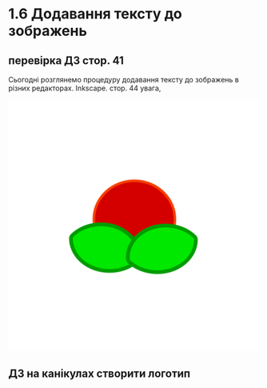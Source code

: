 # 1.6 Додавання тексту до зображень

## перевірка ДЗ стор. 41

Сьогодні розглянемо процедуру додавання тексту до зображень в різних редакторах.
Inkscape.
стор. 44 увага,


![logo](./../img/logo.svg)

## ДЗ на канікулах створити логотип

